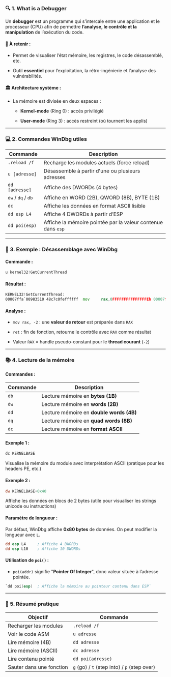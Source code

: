 ### 🔍 **1. What is a Debugger**

Un **debugger** est un programme qui s’intercale entre une application et le processeur (CPU) afin de permettre **l’analyse, le contrôle et la manipulation** de l’exécution du code.

#### 🧠 À retenir :

- Permet de visualiser l’état mémoire, les registres, le code désassemblé, etc.
    
- Outil **essentiel** pour l’exploitation, la rétro-ingénierie et l’analyse des vulnérabilités.
    

#### 🏛️ Architecture système :

- La mémoire est divisée en deux espaces :
    
    - **Kernel-mode** (Ring 0) : accès privilégié
        
    - **User-mode** (Ring 3) : accès restreint (où tournent les applis)
        

---

### 💻 **2. Commandes WinDbg utiles**

|Commande|Description|
|---|---|
|`.reload /f`|Recharge les modules actuels (force reload)|
|`u [adresse]`|Désassemble à partir d'une ou plusieurs adresses|
|`dd [adresse]`|Affiche des DWORDs (4 bytes)|
|`dw` / `dq` / `db`|Affiche en WORD (2B), QWORD (8B), BYTE (1B)|
|`dc`|Affiche les données en format ASCII lisible|
|`dd esp L4`|Affiche 4 DWORDs à partir d’ESP|
|`dd poi(esp)`|Affiche la mémoire pointée par la valeur contenue dans `esp`|

---

### 🧪 **3. Exemple : Désassemblage avec WinDbg**

#### Commande :
```asm
u kernel32!GetCurrentThread
```


#### Résultat :

```asm
KERNEL32!GetCurrentThread: 
00007ffa`00983510 48c7c0feffffff  mov     rax,0FFFFFFFFFFFFFFFEh 00007ffa`00983517 c3              ret
```


#### Analyse :

- `mov rax, -2` : une **valeur de retour** est préparée dans `RAX`
    
- `ret` : fin de fonction, retourne le contrôle avec `RAX` comme résultat
    
- Valeur `RAX` = handle pseudo-constant pour le **thread courant** (`-2`)
    

---

### 📚 **4. Lecture de la mémoire**

#### Commandes :

|Commande|Description|
|---|---|
|`db`|Lecture mémoire en **bytes (1B)**|
|`dw`|Lecture mémoire en **words (2B)**|
|`dd`|Lecture mémoire en **double words (4B)**|
|`dq`|Lecture mémoire en **quad words (8B)**|
|`dc`|Lecture mémoire en **format ASCII**|

#### Exemple 1 :


```asm
dc KERNELBASE
```


Visualise la mémoire du module avec interprétation ASCII (pratique pour les headers PE, etc.)

#### Exemple 2 :

```asm
dw KERNELBASE+0x40
```


Affiche les données en blocs de 2 bytes (utile pour visualiser les strings unicode ou instructions)

#### Paramètre de longueur :

Par défaut, WinDbg affiche **0x80 bytes** de données. On peut modifier la longueur avec `L`.


```asm
dd esp L4     ; Affiche 4 DWORDs 
dd esp L10    ; Affiche 10 DWORDs
```


#### Utilisation de `poi()` :

- `poi(addr)` signifie "**Pointer Of Integer**", donc valeur située à l’adresse pointée.
    

```asm
`dd poi(esp)  ; Affiche la mémoire au pointeur contenu dans ESP`
```


---

### 📝 **5. Résumé pratique**

|Objectif|Commande|
|---|---|
|Recharger les modules|`.reload /f`|
|Voir le code ASM|`u adresse`|
|Lire mémoire (4B)|`dd adresse`|
|Lire mémoire (ASCII)|`dc adresse`|
|Lire contenu pointé|`dd poi(adresse)`|
|Sauter dans une fonction|`g` (go) / `t` (step into) / `p` (step over)|
